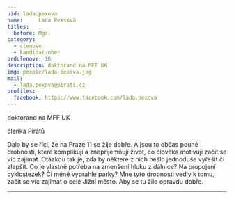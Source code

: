 ```yaml
---
uid: lada.pexova
name:     Lada Peksová
titles:
  before: Mgr.
category:
  - clenove
  - kandidat-obec
ordclenove: 16
description: doktorand na MFF UK
img: people/lada-pexova.jpg
mail:
  - lada.pexova@pirati.cz
profiles:
  facebook: https://www.facebook.com/lada.pexova
---
```


doktorand na MFF UK

členka Pirátů 

Dalo by se říci, že na Praze 11 se žije dobře. A jsou to občas pouhé drobnosti, které komplikují a znepříjemňují život, co člověka motivují začít se víc zajímat. Otázkou tak je, zda by některé z nich nešlo jednoduše vyřešit či zlepšit. Co je vlastně potřeba na zmenšení hluku z dálnice? Na propojení cyklostezek? Či méně vyprahlé parky? Mne tyto drobnosti vedly k tomu, začít se víc zajímat o celé Jižní město. Aby se tu žilo opravdu dobře.


---
